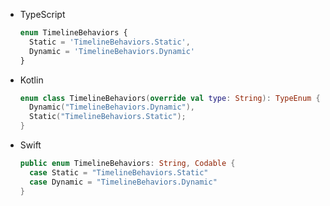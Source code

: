 <div class="useless-tab-container">

- TypeScript

  ```ts
  enum TimelineBehaviors {
    Static = 'TimelineBehaviors.Static',
    Dynamic = 'TimelineBehaviors.Dynamic'
  }
  ```

- Kotlin

  ```kotlin
  enum class TimelineBehaviors(override val type: String): TypeEnum {
    Dynamic("TimelineBehaviors.Dynamic"),
    Static("TimelineBehaviors.Static");
  }
  ```

- Swift

  ```swift
  public enum TimelineBehaviors: String, Codable {
    case Static = "TimelineBehaviors.Static"
    case Dynamic = "TimelineBehaviors.Dynamic"
  }
  ```

</div>